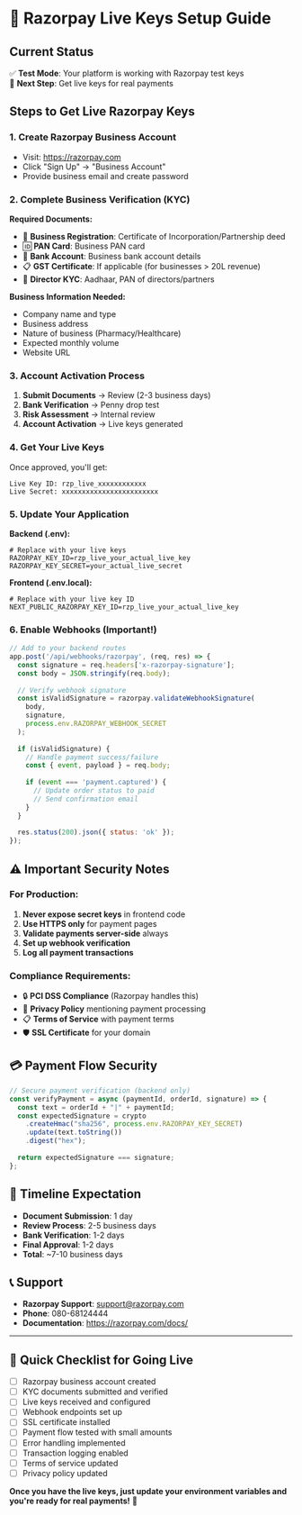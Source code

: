 # 🔐 Razorpay Live Keys Setup Guide

## Current Status
✅ **Test Mode**: Your platform is working with Razorpay test keys  
🔄 **Next Step**: Get live keys for real payments

## Steps to Get Live Razorpay Keys

### 1. **Create Razorpay Business Account**
- Visit: https://razorpay.com
- Click "Sign Up" → "Business Account"
- Provide business email and create password

### 2. **Complete Business Verification (KYC)**

**Required Documents:**
- 📄 **Business Registration**: Certificate of Incorporation/Partnership deed
- 🆔 **PAN Card**: Business PAN card
- 🏦 **Bank Account**: Business bank account details
- 📋 **GST Certificate**: If applicable (for businesses > 20L revenue)
- 👤 **Director KYC**: Aadhaar, PAN of directors/partners

**Business Information Needed:**
- Company name and type
- Business address
- Nature of business (Pharmacy/Healthcare)
- Expected monthly volume
- Website URL

### 3. **Account Activation Process**
1. **Submit Documents** → Review (2-3 business days)
2. **Bank Verification** → Penny drop test
3. **Risk Assessment** → Internal review
4. **Account Activation** → Live keys generated

### 4. **Get Your Live Keys**
Once approved, you'll get:
```
Live Key ID: rzp_live_xxxxxxxxxxxx
Live Secret: xxxxxxxxxxxxxxxxxxxxxxxx
```

### 5. **Update Your Application**

**Backend (.env):**
```env
# Replace with your live keys
RAZORPAY_KEY_ID=rzp_live_your_actual_live_key
RAZORPAY_KEY_SECRET=your_actual_live_secret
```

**Frontend (.env.local):**
```env
# Replace with your live key ID
NEXT_PUBLIC_RAZORPAY_KEY_ID=rzp_live_your_actual_live_key
```

### 6. **Enable Webhooks (Important!)**
```javascript
// Add to your backend routes
app.post('/api/webhooks/razorpay', (req, res) => {
  const signature = req.headers['x-razorpay-signature'];
  const body = JSON.stringify(req.body);
  
  // Verify webhook signature
  const isValidSignature = razorpay.validateWebhookSignature(
    body, 
    signature, 
    process.env.RAZORPAY_WEBHOOK_SECRET
  );
  
  if (isValidSignature) {
    // Handle payment success/failure
    const { event, payload } = req.body;
    
    if (event === 'payment.captured') {
      // Update order status to paid
      // Send confirmation email
    }
  }
  
  res.status(200).json({ status: 'ok' });
});
```

## ⚠️ **Important Security Notes**

### **For Production:**
1. **Never expose secret keys** in frontend code
2. **Use HTTPS only** for payment pages
3. **Validate payments server-side** always
4. **Set up webhook verification**
5. **Log all payment transactions**

### **Compliance Requirements:**
- 🔒 **PCI DSS Compliance** (Razorpay handles this)
- 📝 **Privacy Policy** mentioning payment processing
- 📋 **Terms of Service** with payment terms
- 🛡️ **SSL Certificate** for your domain

## 💳 **Payment Flow Security**

```javascript
// Secure payment verification (backend only)
const verifyPayment = async (paymentId, orderId, signature) => {
  const text = orderId + "|" + paymentId;
  const expectedSignature = crypto
    .createHmac("sha256", process.env.RAZORPAY_KEY_SECRET)
    .update(text.toString())
    .digest("hex");
    
  return expectedSignature === signature;
};
```

## 🚀 **Timeline Expectation**
- **Document Submission**: 1 day
- **Review Process**: 2-5 business days  
- **Bank Verification**: 1-2 days
- **Final Approval**: 1-2 days
- **Total**: ~7-10 business days

## 📞 **Support**
- **Razorpay Support**: support@razorpay.com
- **Phone**: 080-68124444
- **Documentation**: https://razorpay.com/docs/

---

## 🎯 **Quick Checklist for Going Live**

- [ ] Razorpay business account created
- [ ] KYC documents submitted and verified
- [ ] Live keys received and configured
- [ ] Webhook endpoints set up
- [ ] SSL certificate installed
- [ ] Payment flow tested with small amounts
- [ ] Error handling implemented
- [ ] Transaction logging enabled
- [ ] Terms of service updated
- [ ] Privacy policy updated

**Once you have the live keys, just update your environment variables and you're ready for real payments!** 💪
